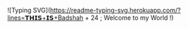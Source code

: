 ![Typing SVG](https://readme-typing-svg.herokuapp.com/?lines=𝗧𝗛𝗜𝗦+𝗜𝗦+Badshah + 24 ; Welcome to my World !)</p>
<p align="center">

<!---
TheBadshah24/TheBadshah24 is a ✨ special ✨ 
--->
